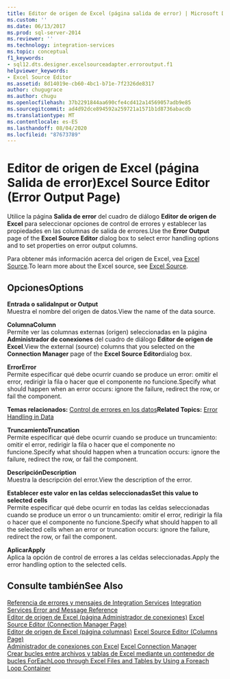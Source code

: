 ```yaml
---
title: Editor de origen de Excel (página salida de error) | Microsoft Docs
ms.custom: ''
ms.date: 06/13/2017
ms.prod: sql-server-2014
ms.reviewer: ''
ms.technology: integration-services
ms.topic: conceptual
f1_keywords:
- sql12.dts.designer.excelsourceadapter.erroroutput.f1
helpviewer_keywords:
- Excel Source Editor
ms.assetid: 8d14019e-cb60-4bc1-b71e-7f2326de8317
author: chugugrace
ms.author: chugu
ms.openlocfilehash: 37b2291844aa690cfe4cd412a14569057adb9e85
ms.sourcegitcommit: ad4d92dce894592a259721a1571b1d8736abacdb
ms.translationtype: MT
ms.contentlocale: es-ES
ms.lasthandoff: 08/04/2020
ms.locfileid: "87673789"
---
```

# <a name="excel-source-editor-error-output-page"></a><span data-ttu-id="a1aec-102">Editor de origen de Excel (página Salida de error)</span><span class="sxs-lookup"><span data-stu-id="a1aec-102">Excel Source Editor (Error Output Page)</span></span>
  <span data-ttu-id="a1aec-103">Utilice la página **Salida de error** del cuadro de diálogo **Editor de origen de Excel** para seleccionar opciones de control de errores y establecer las propiedades en las columnas de salida de errores.</span><span class="sxs-lookup"><span data-stu-id="a1aec-103">Use the **Error Output** page of the **Excel Source Editor** dialog box to select error handling options and to set properties on error output columns.</span></span>  
  
 <span data-ttu-id="a1aec-104">Para obtener más información acerca del origen de Excel, vea [Excel Source](data-flow/excel-source.md).</span><span class="sxs-lookup"><span data-stu-id="a1aec-104">To learn more about the Excel source, see [Excel Source](data-flow/excel-source.md).</span></span>  
  
## <a name="options"></a><span data-ttu-id="a1aec-105">Opciones</span><span class="sxs-lookup"><span data-stu-id="a1aec-105">Options</span></span>  
 <span data-ttu-id="a1aec-106">**Entrada o salida**</span><span class="sxs-lookup"><span data-stu-id="a1aec-106">**Input or Output**</span></span>  
 <span data-ttu-id="a1aec-107">Muestra el nombre del origen de datos.</span><span class="sxs-lookup"><span data-stu-id="a1aec-107">View the name of the data source.</span></span>  
  
 <span data-ttu-id="a1aec-108">**Columna**</span><span class="sxs-lookup"><span data-stu-id="a1aec-108">**Column**</span></span>  
 <span data-ttu-id="a1aec-109">Permite ver las columnas externas (origen) seleccionadas en la página **Administrador de conexiones** del cuadro de diálogo **Editor de origen de Excel**.</span><span class="sxs-lookup"><span data-stu-id="a1aec-109">View the external (source) columns that you selected on the **Connection Manager** page of the **Excel Source Editor**dialog box.</span></span>  
  
 <span data-ttu-id="a1aec-110">**Error**</span><span class="sxs-lookup"><span data-stu-id="a1aec-110">**Error**</span></span>  
 <span data-ttu-id="a1aec-111">Permite especificar qué debe ocurrir cuando se produce un error: omitir el error, redirigir la fila o hacer que el componente no funcione.</span><span class="sxs-lookup"><span data-stu-id="a1aec-111">Specify what should happen when an error occurs: ignore the failure, redirect the row, or fail the component.</span></span>  
  
 <span data-ttu-id="a1aec-112">**Temas relacionados:** [Control de errores en los datos](data-flow/error-handling-in-data.md)</span><span class="sxs-lookup"><span data-stu-id="a1aec-112">**Related Topics:** [Error Handling in Data](data-flow/error-handling-in-data.md)</span></span>  
  
 <span data-ttu-id="a1aec-113">**Truncamiento**</span><span class="sxs-lookup"><span data-stu-id="a1aec-113">**Truncation**</span></span>  
 <span data-ttu-id="a1aec-114">Permite especificar qué debe ocurrir cuando se produce un truncamiento: omitir el error, redirigir la fila o hacer que el componente no funcione.</span><span class="sxs-lookup"><span data-stu-id="a1aec-114">Specify what should happen when a truncation occurs: ignore the failure, redirect the row, or fail the component.</span></span>  
  
 <span data-ttu-id="a1aec-115">**Descripción**</span><span class="sxs-lookup"><span data-stu-id="a1aec-115">**Description**</span></span>  
 <span data-ttu-id="a1aec-116">Muestra la descripción del error.</span><span class="sxs-lookup"><span data-stu-id="a1aec-116">View the description of the error.</span></span>  
  
 <span data-ttu-id="a1aec-117">**Establecer este valor en las celdas seleccionadas**</span><span class="sxs-lookup"><span data-stu-id="a1aec-117">**Set this value to selected cells**</span></span>  
 <span data-ttu-id="a1aec-118">Permite especificar qué debe ocurrir en todas las celdas seleccionadas cuando se produce un error o un truncamiento: omitir el error, redirigir la fila o hacer que el componente no funcione.</span><span class="sxs-lookup"><span data-stu-id="a1aec-118">Specify what should happen to all the selected cells when an error or truncation occurs: ignore the failure, redirect the row, or fail the component.</span></span>  
  
 <span data-ttu-id="a1aec-119">**Aplicar**</span><span class="sxs-lookup"><span data-stu-id="a1aec-119">**Apply**</span></span>  
 <span data-ttu-id="a1aec-120">Aplica la opción de control de errores a las celdas seleccionadas.</span><span class="sxs-lookup"><span data-stu-id="a1aec-120">Apply the error handling option to the selected cells.</span></span>  
  
## <a name="see-also"></a><span data-ttu-id="a1aec-121">Consulte también</span><span class="sxs-lookup"><span data-stu-id="a1aec-121">See Also</span></span>  
 <span data-ttu-id="a1aec-122">[Referencia de errores y mensajes de Integration Services](../../2014/integration-services/integration-services-error-and-message-reference.md) </span><span class="sxs-lookup"><span data-stu-id="a1aec-122">[Integration Services Error and Message Reference](../../2014/integration-services/integration-services-error-and-message-reference.md) </span></span>  
 <span data-ttu-id="a1aec-123">[Editor de origen de Excel &#40;página Administrador de conexiones&#41;](../../2014/integration-services/excel-source-editor-connection-manager-page.md) </span><span class="sxs-lookup"><span data-stu-id="a1aec-123">[Excel Source Editor &#40;Connection Manager Page&#41;](../../2014/integration-services/excel-source-editor-connection-manager-page.md) </span></span>  
 <span data-ttu-id="a1aec-124">[Editor de origen de Excel &#40;página columnas&#41;](../../2014/integration-services/excel-source-editor-columns-page.md) </span><span class="sxs-lookup"><span data-stu-id="a1aec-124">[Excel Source Editor &#40;Columns Page&#41;](../../2014/integration-services/excel-source-editor-columns-page.md) </span></span>  
 <span data-ttu-id="a1aec-125">[Administrador de conexiones con Excel](connection-manager/excel-connection-manager.md) </span><span class="sxs-lookup"><span data-stu-id="a1aec-125">[Excel Connection Manager](connection-manager/excel-connection-manager.md) </span></span>  
 [<span data-ttu-id="a1aec-126">Crear bucles entre archivos y tablas de Excel mediante un contenedor de bucles ForEach</span><span class="sxs-lookup"><span data-stu-id="a1aec-126">Loop through Excel Files and Tables by Using a Foreach Loop Container</span></span>](control-flow/foreach-loop-container.md)  
  
  
